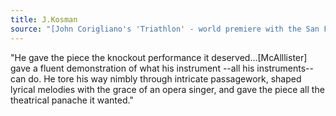 ```yaml
---
title: J.Kosman
source: "[John Corigliano's 'Triathlon' - world premiere with the San Francisco Symphony] San Francisco Chronicle"
---
```

"He gave the piece the knockout performance it deserved...[McAlllister] gave a fluent demonstration of what his instrument --all his instruments--can do. He tore his way nimbly through intricate passagework, shaped lyrical melodies with the grace of an opera singer, and gave the piece all the theatrical panache it wanted."